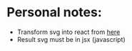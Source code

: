 
# Personal notes:

* Transform svg into react from [here](https://react-svgr.com/playground/)
* Result svg must be in jsx (javascript)
